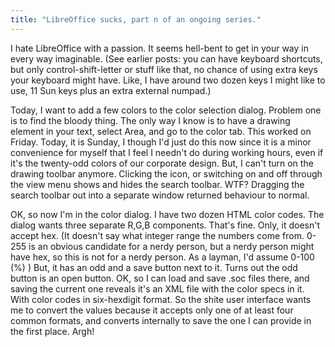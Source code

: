 ```yaml
---
title: "LibreOffice sucks, part n of an ongoing series."
---
```



<p>I hate LibreOffice with a passion. It seems hell-bent to get in your way in every way imaginable. (See earlier posts: you can have keyboard shortcuts, but only control-shift-letter or stuff like that, no chance of using extra keys your keyboard might have. Like, I have around two dozen keys I might like to use, 11 Sun keys plus an extra external numpad.)</p>

<p>Today, I want to add a few colors to the color selection dialog. Problem one is to find the bloody thing. The only way I know is to have a drawing element in your text, select Area, and go to the color tab. This worked on Friday. Today, it is Sunday, I though I'd just do this now since it is a minor convenience for myself that I feel I needn't do during working hours, even if it's the twenty-odd colors of our corporate design. But, I can't turn on the drawing toolbar anymore. Clicking the icon, or switching on and off through the view menu shows and hides the search toolbar. WTF? Dragging the search toolbar out into a separate window returned behaviour to normal.</p>

<p>OK, so now I'm in the color dialog. I have two dozen HTML color codes. The dialog wants three separate R,G,B components. That's fine. Only, it doesn't accept hex. (It doesn't say what integer range the numbers come from. 0-255 is an obvious candidate for a nerdy person, but a nerdy person might have hex, so this is not for a nerdy person. As a layman, I'd assume 0-100 (%) ) But, it has an odd and a save button next to it. Turns out the odd button is an open button. OK, so I can load and save .soc files there, and saving the current one reveals it's an XML file with the color specs in it. With color codes in six-hexdigit format. So the shite user interface wants me to convert the values because it accepts only one of at least four common formats, and converts internally to save the one I can provide in the first place. Argh!</p>